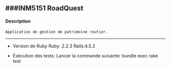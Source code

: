 ###INM5151 RoadQuest
------------------------------------------------------------------------
#### Description 
    Application de gestion de patrimoine routier.
------------------------------------------------------------------------
* Version de Ruby
    Ruby: 2.2.3
    Rails:4.5.2

* Éxécution des tests:
    Lancer la commande suivante: bundle exec rake test



